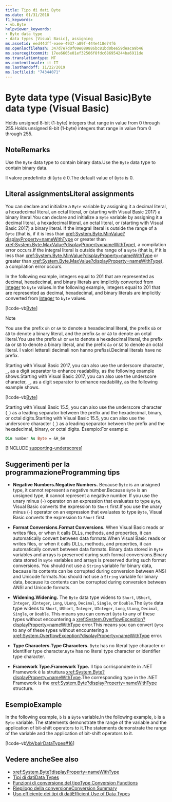 ```yaml
---
title: Tipo di dati Byte
ms.date: 01/31/2018
f1_keywords:
- vb.Byte
helpviewer_keywords:
- Byte data type
- data types [Visual Basic], assigning
ms.assetid: eed44dff-eaee-4937-a89f-444e418e74f6
ms.openlocfilehash: 347d7e7d0f09e089886bc81bd0be659deaca9b46
ms.sourcegitcommit: 17ee6605e01ef32506f8fdc686954244ba6911de
ms.translationtype: MT
ms.contentlocale: it-IT
ms.lasthandoff: 11/22/2019
ms.locfileid: "74344071"
---
```

# <a name="byte-data-type-visual-basic"></a><span data-ttu-id="53e95-102">Byte data type (Visual Basic)</span><span class="sxs-lookup"><span data-stu-id="53e95-102">Byte data type (Visual Basic)</span></span>

<span data-ttu-id="53e95-103">Holds unsigned 8-bit (1-byte) integers that range in value from 0 through 255.</span><span class="sxs-lookup"><span data-stu-id="53e95-103">Holds unsigned 8-bit (1-byte) integers that range in value from 0 through 255.</span></span>

## <a name="remarks"></a><span data-ttu-id="53e95-104">Note</span><span class="sxs-lookup"><span data-stu-id="53e95-104">Remarks</span></span>

<span data-ttu-id="53e95-105">Use the `Byte` data type to contain binary data.</span><span class="sxs-lookup"><span data-stu-id="53e95-105">Use the `Byte` data type to contain binary data.</span></span>  
  
<span data-ttu-id="53e95-106">Il valore predefinito di `Byte` è 0.</span><span class="sxs-lookup"><span data-stu-id="53e95-106">The default value of `Byte` is 0.</span></span>

## <a name="literal-assignments"></a><span data-ttu-id="53e95-107">Literal assignments</span><span class="sxs-lookup"><span data-stu-id="53e95-107">Literal assignments</span></span>

<span data-ttu-id="53e95-108">You can declare and initialize a `Byte` variable by assigning it a decimal literal, a hexadecimal literal, an octal literal, or (starting with Visual Basic 2017) a binary literal.</span><span class="sxs-lookup"><span data-stu-id="53e95-108">You can declare and initialize a `Byte` variable by assigning it a decimal literal, a hexadecimal literal, an octal literal, or (starting with Visual Basic 2017) a binary literal.</span></span> <span data-ttu-id="53e95-109">If the integral literal is outside the range of a `Byte` (that is, if it is less than <xref:System.Byte.MinValue?displayProperty=nameWithType> or greater than <xref:System.Byte.MaxValue?displayProperty=nameWithType>), a compilation error occurs.</span><span class="sxs-lookup"><span data-stu-id="53e95-109">If the integral literal is outside the range of a `Byte` (that is, if it is less than <xref:System.Byte.MinValue?displayProperty=nameWithType> or greater than <xref:System.Byte.MaxValue?displayProperty=nameWithType>), a compilation error occurs.</span></span>

<span data-ttu-id="53e95-110">In the following example, integers equal to 201 that are represented as decimal, hexadecimal, and binary literals are implicitly converted from [Integer](integer-data-type.md) to `byte` values.</span><span class="sxs-lookup"><span data-stu-id="53e95-110">In the following example, integers equal to 201 that are represented as decimal, hexadecimal, and binary literals are implicitly converted from [Integer](integer-data-type.md) to `byte` values.</span></span>

[!code-vb[Byte](../../../../samples/snippets/visualbasic/language-reference/data-types/numeric-literals.vb#Byte)]

> [!NOTE]
> <span data-ttu-id="53e95-111">You use the prefix `&h` or `&H` to denote a hexadecimal literal, the prefix `&b` or `&B` to denote a binary literal, and the prefix `&o` or `&O` to denote an octal literal.</span><span class="sxs-lookup"><span data-stu-id="53e95-111">You use the prefix `&h` or `&H` to denote a hexadecimal literal, the prefix `&b` or `&B` to denote a binary literal, and the prefix `&o` or `&O` to denote an octal literal.</span></span> <span data-ttu-id="53e95-112">I valori letterali decimali non hanno prefissi.</span><span class="sxs-lookup"><span data-stu-id="53e95-112">Decimal literals have no prefix.</span></span>

<span data-ttu-id="53e95-113">Starting with Visual Basic 2017, you can also use the underscore character, `_`, as a digit separator to enhance readability, as the following example shows.</span><span class="sxs-lookup"><span data-stu-id="53e95-113">Starting with Visual Basic 2017, you can also use the underscore character, `_`, as a digit separator to enhance readability, as the following example shows.</span></span>

[!code-vb[Byte](../../../../samples/snippets/visualbasic/language-reference/data-types/numeric-literals.vb#ByteS)]  

<span data-ttu-id="53e95-114">Starting with Visual Basic 15.5, you can also use the underscore character (`_`) as a leading separator between the prefix and the hexadecimal, binary, or octal digits.</span><span class="sxs-lookup"><span data-stu-id="53e95-114">Starting with Visual Basic 15.5, you can also use the underscore character (`_`) as a leading separator between the prefix and the hexadecimal, binary, or octal digits.</span></span> <span data-ttu-id="53e95-115">Esempio:</span><span class="sxs-lookup"><span data-stu-id="53e95-115">For example:</span></span>

```vb
Dim number As Byte = &H_6A
```

[!INCLUDE [supporting-underscores](../../../../includes/vb-separator-langversion.md)]

## <a name="programming-tips"></a><span data-ttu-id="53e95-116">Suggerimenti per la programmazione</span><span class="sxs-lookup"><span data-stu-id="53e95-116">Programming tips</span></span>

- <span data-ttu-id="53e95-117">**Negative Numbers.**</span><span class="sxs-lookup"><span data-stu-id="53e95-117">**Negative Numbers.**</span></span> <span data-ttu-id="53e95-118">Because `Byte` is an unsigned type, it cannot represent a negative number.</span><span class="sxs-lookup"><span data-stu-id="53e95-118">Because `Byte` is an unsigned type, it cannot represent a negative number.</span></span> <span data-ttu-id="53e95-119">If you use the unary minus (`-`) operator on an expression that evaluates to type `Byte`, Visual Basic converts the expression to `Short` first.</span><span class="sxs-lookup"><span data-stu-id="53e95-119">If you use the unary minus (`-`) operator on an expression that evaluates to type `Byte`, Visual Basic converts the expression to `Short` first.</span></span>
  
- <span data-ttu-id="53e95-120">**Format Conversions.**</span><span class="sxs-lookup"><span data-stu-id="53e95-120">**Format Conversions.**</span></span> <span data-ttu-id="53e95-121">When Visual Basic reads or writes files, or when it calls DLLs, methods, and properties, it can automatically convert between data formats.</span><span class="sxs-lookup"><span data-stu-id="53e95-121">When Visual Basic reads or writes files, or when it calls DLLs, methods, and properties, it can automatically convert between data formats.</span></span> <span data-ttu-id="53e95-122">Binary data stored in `Byte` variables and arrays is preserved during such format conversions.</span><span class="sxs-lookup"><span data-stu-id="53e95-122">Binary data stored in `Byte` variables and arrays is preserved during such format conversions.</span></span> <span data-ttu-id="53e95-123">You should not use a `String` variable for binary data, because its contents can be corrupted during conversion between ANSI and Unicode formats.</span><span class="sxs-lookup"><span data-stu-id="53e95-123">You should not use a `String` variable for binary data, because its contents can be corrupted during conversion between ANSI and Unicode formats.</span></span>

- <span data-ttu-id="53e95-124">**Widening.**</span><span class="sxs-lookup"><span data-stu-id="53e95-124">**Widening.**</span></span> <span data-ttu-id="53e95-125">The `Byte` data type widens to `Short`, `UShort`, `Integer`, `UInteger`, `Long`, `ULong`, `Decimal`, `Single`, or `Double`.</span><span class="sxs-lookup"><span data-stu-id="53e95-125">The `Byte` data type widens to `Short`, `UShort`, `Integer`, `UInteger`, `Long`, `ULong`, `Decimal`, `Single`, or `Double`.</span></span> <span data-ttu-id="53e95-126">This means you can convert `Byte` to any of these types without encountering a <xref:System.OverflowException?displayProperty=nameWithType> error.</span><span class="sxs-lookup"><span data-stu-id="53e95-126">This means you can convert `Byte` to any of these types without encountering a <xref:System.OverflowException?displayProperty=nameWithType> error.</span></span>
  
- <span data-ttu-id="53e95-127">**Type Characters.**</span><span class="sxs-lookup"><span data-stu-id="53e95-127">**Type Characters.**</span></span> <span data-ttu-id="53e95-128">`Byte` has no literal type character or identifier type character.</span><span class="sxs-lookup"><span data-stu-id="53e95-128">`Byte` has no literal type character or identifier type character.</span></span>

- <span data-ttu-id="53e95-129">**Framework Type.**</span><span class="sxs-lookup"><span data-stu-id="53e95-129">**Framework Type.**</span></span> <span data-ttu-id="53e95-130">Il tipo corrispondente in .NET Framework è la struttura <xref:System.Byte?displayProperty=nameWithType>.</span><span class="sxs-lookup"><span data-stu-id="53e95-130">The corresponding type in the .NET Framework is the <xref:System.Byte?displayProperty=nameWithType> structure.</span></span>

## <a name="example"></a><span data-ttu-id="53e95-131">Esempio</span><span class="sxs-lookup"><span data-stu-id="53e95-131">Example</span></span>

 <span data-ttu-id="53e95-132">In the following example, `b` is a `Byte` variable.</span><span class="sxs-lookup"><span data-stu-id="53e95-132">In the following example, `b` is a `Byte` variable.</span></span> <span data-ttu-id="53e95-133">The statements demonstrate the range of the variable and the application of bit-shift operators to it.</span><span class="sxs-lookup"><span data-stu-id="53e95-133">The statements demonstrate the range of the variable and the application of bit-shift operators to it.</span></span>

 [!code-vb[VbVbalrDataTypes#16](~/samples/snippets/visualbasic/VS_Snippets_VBCSharp/VbVbalrDataTypes/VB/Class1.vb#16)]  

## <a name="see-also"></a><span data-ttu-id="53e95-134">Vedere anche</span><span class="sxs-lookup"><span data-stu-id="53e95-134">See also</span></span>

- <xref:System.Byte?displayProperty=nameWithType>
- [<span data-ttu-id="53e95-135">Tipi di dati</span><span class="sxs-lookup"><span data-stu-id="53e95-135">Data Types</span></span>](../../../visual-basic/language-reference/data-types/index.md)
- [<span data-ttu-id="53e95-136">Funzioni di conversione del tipo</span><span class="sxs-lookup"><span data-stu-id="53e95-136">Type Conversion Functions</span></span>](../../../visual-basic/language-reference/functions/type-conversion-functions.md)
- [<span data-ttu-id="53e95-137">Riepilogo della conversione</span><span class="sxs-lookup"><span data-stu-id="53e95-137">Conversion Summary</span></span>](../../../visual-basic/language-reference/keywords/conversion-summary.md)
- [<span data-ttu-id="53e95-138">Uso efficiente dei tipi di dati</span><span class="sxs-lookup"><span data-stu-id="53e95-138">Efficient Use of Data Types</span></span>](../../../visual-basic/programming-guide/language-features/data-types/efficient-use-of-data-types.md)
